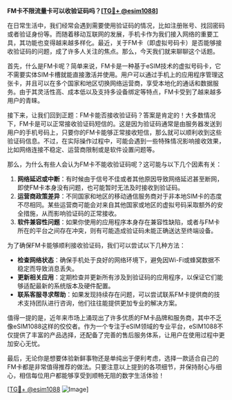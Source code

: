 **FM卡不限流量卡可以收验证码吗？[[TG💪+ @esim1088](https://t.me/s/esim1088)]**

在日常生活中，我们经常会遇到需要使用验证码的情况，比如注册账号、找回密码或者验证身份等。而随着移动互联网的发展，手机卡作为我们接入网络的重要工具，其功能也变得越来越多样化。最近，关于FM卡（即虚拟号码卡）是否能够接收验证码的问题，成了许多人关注的焦点。那么，今天我们就来聊聊这个话题。

首先，什么是FM卡呢？简单来说，FM卡是一种基于eSIM技术的虚拟号码卡，它不需要实体SIM卡槽就能直接激活并使用。用户可以通过手机上的应用程序管理这张卡，并且可以在多个国家和地区切换网络运营商，享受本地化的通话和数据服务。由于其灵活性高、成本低以及支持多设备绑定等特点，FM卡受到了越来越多用户的青睐。

接下来，让我们回到正题：FM卡能否接收验证码？答案是肯定的！大多数情况下，FM卡是可以正常接收验证码短信的。这是因为验证码通常是由服务器发送到用户的手机号码上，只要你的FM卡能够正常接收短信，那么就可以顺利收到这些验证码信息。不过，在实际操作过程中，可能会遇到一些特殊情况影响接收效果，比如网络连接不稳定、运营商限制或是软件设置问题等。

那么，为什么有些人会认为FM卡不能收验证码呢？这可能与以下几个因素有关：

1. **网络延迟或中断**：有时候由于信号不佳或者其他原因导致网络延迟甚至断网，即使FM卡本身没有问题，也可能暂时无法及时接收到验证码。
2. **运营商政策差异**：不同国家和地区的移动通信服务商对于非本地SIM卡的态度不尽相同。某些运营商可能会对来自其他国家或地区的虚拟号码采取额外的安全措施，从而影响验证码的正常接收。
3. **软件兼容性问题**：如果你使用的应用程序本身存在兼容性缺陷，或者与FM卡所在的平台之间存在冲突，则有可能造成验证码未能正确送达至终端设备。

为了确保FM卡能够顺利接收验证码，我们可以尝试以下几种方法：

- **检查网络状态**：确保手机处于良好的网络环境下，避免因Wi-Fi或蜂窝数据不稳定而导致消息丢失。
- **更新相关应用**：定期检查并更新所有涉及到验证码的应用程序，以保证它们能够适配最新的系统版本及硬件配置。
- **联系客服寻求帮助**：如果发现持续存在问题，可以尝试联系FM卡提供商的技术支持团队进行咨询，他们往往能提供更加专业的解决方案。

值得一提的是，近年来市场上涌现出了许多优质的FM卡品牌和服务商，其中不乏像eSIM1088这样的佼佼者。作为一个专注于eSIM领域的专业平台，eSIM1088不仅提供了丰富的产品选择，还配备了完善的售后服务体系，让用户在使用过程中更加安心无忧。

最后，无论你是想要体验新鲜事物还是单纯出于便利考虑，选择一款适合自己的FM卡都是非常值得推荐的做法。只要注意以上提到的各项细节，并保持耐心与细心，相信每位用户都能够享受到顺畅无阻的数字生活体验！

[[TG💪+ @esim1088](https://t.me/s/esim1088) ![Image](https://i.postimg.cc/4NQfJmqS/Snipaste-2025-05-13-00-14-12.png)]